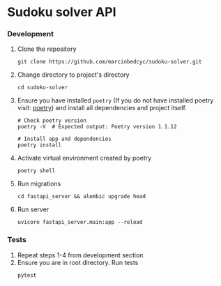 # Sudoku solver API

### Development
1. Clone the repository
    ```
    git clone https://github.com/marcinbedcyc/sudoku-solver.git
    ```
1. Change directory to project's directory
    ```
    cd sudoku-solver
    ```
1. Ensure you have installed `poetry` (If you do not have installed poetry visit: [poetry](https://python-poetry.org/docs/#installation)) and install all dependencies and project itself.
    ```
    # Check poetry version
    poetry -V  # Expected output: Poetry version 1.1.12

    # Install app and dependencies
    poetry install
    ```
1. Activate virtual environment created by poetry
    ```
    poetry shell
    ```
1. Run migrations
    ```
    cd fastapi_server && alembic upgrade head
    ```
1. Run server
    ```
    uvicorn fastapi_server.main:app --reload
    ```
### Tests
1. Repeat steps 1-4 from development section
1. Ensure you are in root directory. Run tests
    ```
    pytest
    ```
